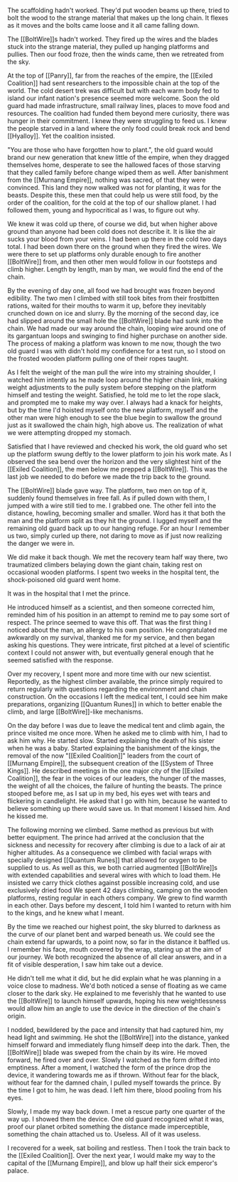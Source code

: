 The scaffolding hadn't worked. They'd put wooden beams up there, tried to bolt the wood to the strange material that makes up the long chain. It flexes as it moves and the bolts came loose and it all came falling down. 

The [[BoltWire]]s hadn't worked. They fired up the wires and the blades stuck into the strange material, they pulled up hanging platforms and pullies. Then our food froze, then the winds came, then we retreated from the sky. 

At the top of [[Panry]], far from the reaches of the empire, the [[Exiled Coalition]] had sent researchers to the impossible chain at the top of the world. The cold desert trek was difficult but with each warm body fed to island our infant nation's presence seemed more welcome. Soon the old guard had made infrastructure, small railway lines, places to move food and resources. The coalition had funded them beyond mere curiosity, there was hunger in their commitment. I knew they were struggling to feed us. I knew the people starved in a land where the only food could break rock and bend [[Hyalloy]]. Yet the coalition insisted. 

"You are those who have forgotten how to plant.", the old guard would brand our new generation that knew little of the empire, when they dragged themselves home, desperate to see the hallowed faces of those starving that they called family before change wiped them as well. After banishment from the [[Murnang Empire]], nothing was sacred, of that they were convinced. This land they now walked was not for planting, it was for the beasts. Despite this, these men that could help us were still food, by the order of the coalition, for the cold at the top of our shallow planet. I had followed them, young and hypocritical as I was, to figure out why. 

We knew it was cold up there, of course we did, but when higher above ground than anyone had been cold does not describe it. It is like the air sucks your blood from your veins. I had been up there in the cold two days total. I had been down there on the ground when they fired the wires. We were there to set up platforms only durable enough to fire another [[BoltWire]] from, and then other men would follow in our footsteps and climb higher. Length by length, man by man, we would find the end of the chain. 

By the evening of day one, all food we had brought was frozen beyond edibility. The two men I climbed with still took bites from their frostbitten rations, waited for their mouths to warm it up, before they inevitably crunched down on ice and slurry. By the morning of the second day, ice had slipped around the small hole the [[BoltWire]] blade had sunk into the chain. We had made our way around the chain, looping wire around one of its gargantuan loops and swinging to find higher purchase on another side. The process of making a platform was known to me now, though the two old guard I was with didn't hold my confidence for a test run, so I stood on the frosted wooden platform pulling one of their ropes taught.

As I felt the weight of the man pull the wire into my straining shoulder, I watched him intently as he made loop around the higher chain link, making weight adjustments to the pully system before stepping on the platform himself and testing the weight. Satisfied, he told me to let the rope slack, and prompted me to make my way over. I always had a knack for heights, but by the time I'd hoisted myself onto the new platform, myself and the other man were high enough to see the blue begin to swallow the ground just as it swallowed the chain high, high above us. The realization of what we were attempting dropped my stomach.

Satisfied that I have reviewed and checked his work, the old guard who set up the platform swung deftly to the lower platform to join his work mate. As I observed the sea bend over the horizon and the very slightest hint of the [[Exiled Coalition]], the men below me prepped a [[BoltWire]]. This was the last job we needed to do before we made the trip back to the ground.

The [[BoltWire]] blade gave way. The platform, two men on top of it, suddenly found themselves in free fall. As if pulled down with them, I jumped with a wire still tied to me. I grabbed one. The other fell into the distance, howling, becoming smaller and smaller. Word has it that both the man and the platform split as they hit the ground. I lugged myself and the remaining old guard back up to our hanging refuge. For an hour I remember us two, simply curled up there, not daring to move as if just now realizing the danger we were in.

We did make it back though. We met the recovery team half way there, two traumatized climbers belaying down the giant chain, taking rest on occasional wooden platforms. I spent two weeks in the hospital tent, the shock-poisoned old guard went home. 

It was in the hospital that I met the prince. 

He introduced himself as a scientist, and then someone corrected him, reminded him of his position in an attempt to remind me to pay some sort of respect. The prince seemed to wave this off. That was the first thing I noticed about the man, an allergy to his own position. He congratulated me awkwardly on my survival, thanked me for my service, and then began asking his questions. They were intricate, first pitched at a level of scientific context I could not answer with, but eventually general enough that he seemed satisfied with the response. 

Over my recovery, I spent more and more time with our new scientist. Reportedly, as the highest climber available, the prince simply required to return regularly with questions regarding the environment and chain construction. On the occasions I left the medical tent, I could see him make preparations, organizing [[Quantum Runes]] in which to better enable the climb, and large [[BoltWire]]-like mechanisms. 

On the day before I was due to leave the medical tent and climb again, the prince visited me once more. When he asked me to climb with him, I had to ask him why. He started slow. Started explaining the death of his sister when he was a baby. Started explaining the banishment of the kings, the removal of the now "[[Exiled Coalition]]" leaders from the court of [[Murnang Empire]], the subsequent creation of the [[System of Three Kings]]. He described meetings in the one major city of the [[Exiled Coalition]], the fear in the voices of our leaders, the hunger of the masses, the weight of all the choices, the failure of hunting the beasts. The prince stooped before me, as I sat up in my bed, his eyes wet with tears and flickering in candlelight. He asked that I go with him, because he wanted to believe something up there would save us. In that moment I kissed him. And he kissed me. 

The following morning we climbed. Same method as previous but with better equipment. The prince had arrived at the conclusion that the sickness and necessity for recovery after climbing is due to a lack of air at higher altitudes. As a consequence we climbed with facial wraps with specially designed [[Quantum Runes]] that allowed for oxygen to be supplied to us. As well as this, we both carried augmented [[BoltWire]]s with extended capabilities and several wires with which to load them. He insisted we carry thick clothes against possible increasing cold, and use exclusively dried food We spent 42 days climbing, camping on the wooden platforms, resting regular in each others company. We grew to find warmth in each other. Days before my descent, I told him I wanted to return with him to the kings, and he knew what I meant. 

By the time we reached our highest point, the sky blurred to darkness as the curve of our planet bent and warped beneath us. We could see the chain extend far upwards, to a point now, so far in the distance it baffled us. I remember his face, mouth covered by the wrap, staring up at the aim of our journey. We both recognized the absence of all clear answers, and in a fit of visible desperation, I saw him take out a device.

He didn't tell me what it did, but he did explain what he was planning in a voice close to madness. We'd both noticed a sense of floating as we came closer to the dark sky. He explained to me feverishly that he wanted to use the [[BoltWire]] to launch himself upwards, hoping his new weightlessness would allow him an angle to use the device in the direction of the chain's origin. 

I nodded, bewildered by the pace and intensity that had captured him, my head light and swimming. He shot the [[BoltWire]] into the distance, yanked himself forward and immediately flung himself deep into the dark. Then, the [[BoltWire]] blade was sweped from the chain by its wire. He moved forward, he fired over and over. Slowly I watched as the form drifted into emptiness. After a moment, I watched the form of the prince drop the device, it wandering towards me as if thrown. Without fear for the black, without fear for the damned chain, I pulled myself towards the prince. By the time I got to him, he was dead. I left him there, blood pooling from his eyes.

Slowly, I made my way back down. I met a rescue party one quarter of the way up. I showed them the device. One old guard recognized what it was, proof our planet orbited something the distance made imperceptible, something the chain attached us to. Useless. All of it was useless.

I recovered for a week, sat boiling and restless. Then I took the train back to the [[Exiled Coalition]]. Over the next year, I would make my way to the capital of the [[Murnang Empire]], and blow up half their sick emperor's palace. 